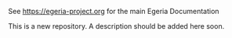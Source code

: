 <!-- SPDX-License-Identifier: CC-BY-4.0 -->
<!-- Copyright Contributors to the Egeria project. -->

See https://egeria-project.org for the main Egeria Documentation

This is a new repository. A description should be added here soon.
